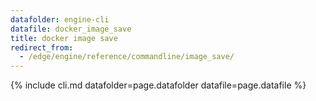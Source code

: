 ```yaml
---
datafolder: engine-cli
datafile: docker_image_save
title: docker image save
redirect_from:
  - /edge/engine/reference/commandline/image_save/
---
```

<!--
This page is automatically generated from Docker's source code. If you want to
suggest a change to the text that appears here, open a ticket or pull request
in the source repository on GitHub:

https://github.com/docker/cli
-->

{% include cli.md datafolder=page.datafolder datafile=page.datafile %}
